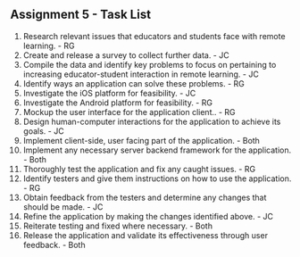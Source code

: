 ## Assignment 5 - Task List
1. Research relevant issues that educators and students face with remote learning. - RG
2. Create and release a survey to collect further data. - JC
3. Compile the data and identify key problems to focus on pertaining to increasing educator-student interaction in remote learning. - JC
4. Identify ways an application can solve these problems. - RG
5. Investigate the iOS platform for feasibility. - JC
6. Investigate the Android platform for feasibility. - RG
7. Mockup the user interface for the application client.. - RG
8. Design human-computer interactions for the application to achieve its goals. - JC
9. Implement client-side, user facing part of the application. - Both
10. Implement any necessary server backend framework for the application. - Both
11. Thoroughly test the application and fix any caught issues. - RG
12. Identify testers and give them instructions on how to use the application. - RG
13. Obtain feedback from the testers and determine any changes that should be made. - JC
14. Refine the application by making the changes identified above. - JC
15. Reiterate testing and fixed where necessary. - Both
16. Release the application and validate its effectiveness through user feedback. - Both